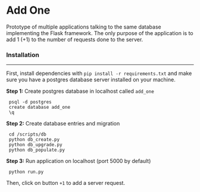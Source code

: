 # Add One

Prototype of multiple applications talking to the same database implementing the Flask framework. The only purpose of the application is to add 1 (+1) to the number of requests done to the server.

### Installation
---

First, install dependencies with `pip install -r requirements.txt` and make sure
you have a postgres database server installed on your machine.  

**Step 1:** Create postgres database in localhost called `add_one`

     psql -d postgres
     create database add_one
     \q

**Step 2:** Create database entries and migration

     cd /scripts/db
     python db_create.py
     python db_upgrade.py
     python db_populate.py

**Step 3:** Run application on localhost (port 5000 by default)

     python run.py


Then, click on button `+1` to add a server request.
